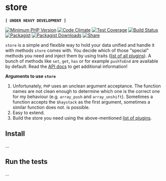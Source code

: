 # store
**`[ UNDER HEAVY DEVELOPMENT ]`**

[![Minimum PHP Version](https://img.shields.io/badge/php-%3E%3D%205.5-8892BF.svg?style=flat-square)](https://php.net/)
[![Code Climate](https://codeclimate.com/github/MrBoolean/store/badges/gpa.svg)](https://codeclimate.com/github/MrBoolean/store)
[![Test Coverage](https://codeclimate.com/github/MrBoolean/store/badges/coverage.svg)](https://codeclimate.com/github/MrBoolean/store/coverage)
[![Build Status](https://travis-ci.org/MrBoolean/store.svg?branch=master)](https://travis-ci.org/MrBoolean/store)
[![Packagist](https://img.shields.io/packagist/v/MrBoolean/store.svg)](https://packagist.org/packages/MrBoolean/store)
[![Packagist Downloads](https://img.shields.io/packagist/dm/MrBoolean/store.svg)](https://packagist.org/packages/MrBoolean/store)
[![Share](https://img.shields.io/twitter/url/http/github.com/MrBoolean/store.svg?style=social)](https://twitter.com/intent/tweet?status=http://github.com/MrBoolean/store)

`store` is a simple and flexible way to hold your data unified and handle it with methods `store` comes with. You decide which of those "special" methods you need and inject them by using traits ([list of all plugins](https://github.com/MrBoolean/store/tree/master/src/Store/Plugin)). A bunch of methods like `set`, `get`, `has` or for example `pushToEnd` are available by default. Read the [API docs](https://github.com/MrBoolean/store/blob/master/API.md) to get additional information!

**Arguments to use `store`**

1. Unfortunately, `PHP` uses an unclean argument acceptance. The function names are not clean enough to determine which one is the correct one for my behaviour (e.g. `array_push` and `array_unshift`). Sometimes a function accepts the `$haystack` as the first argument, sometimes a similar function does not. is possible.
1. Easy to extend.
1. Build the store you need using the above-mentioned [list of plugins](https://github.com/MrBoolean/store/tree/master/src/Store/Plugin).

## Install
...

## Run the tests
...